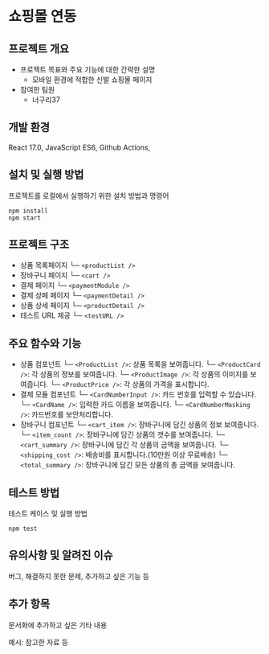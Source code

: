 # 쇼핑몰 연동

## 프로젝트 개요

- 프로젝트 목표와 주요 기능에 대한 간략한 설명
  - 모바일 환경에 적합한 신발 쇼핑몰 페이지
- 참여한 팀원
  - 너구리37

## 개발 환경

React 17.0, JavaScript ES6, Github Actions, 

## 설치 및 실행 방법

프로젝트를 로컬에서 실행하기 위한 설치 방법과 명령어

```
npm install
npm start
```

## 프로젝트 구조
- 상품 목록페이지
  └─ `<productList />`
- 장바구니 페이지
  └─ `<cart />`
- 결제 페이지
  └─ `<paymentModule />`
- 결제 상페 페이지
  └─ `<paymentDetail />`
- 상품 상세 페이지
  └─ `<productDetail />`
- 테스트 URL 제공
  └─ `<testURL />`

## 주요 함수와 기능
- 상품 컴포넌트
  └─ `<ProductList />`: 상품 목록을 보여줍니다.
  └─ `<ProductCard />`: 각 상품의 정보를 보여줍니다.
  └─ `<ProductImage />`: 각 상품의 이미지를 보여줍니다.
  └─ `<ProductPrice />`: 각 상품의 가격을 표시합니다.
- 결제 모듈 컴포넌트
  └─ `<CardNumberInput />`: 카드 번호를 입력할 수 있습니다.
  └─ `<CardName />`: 입력한 카드 이름을 보여줍니다.
  └─ `<CardNumberMasking />`: 카드번호를 보안처리합니다.
- 장바구니 컴포넌트
  └─ `<cart_item />`: 장바구니에 담긴 상품의 정보 보여줍니다.
  └─ `<item_count />`: 장바구니에 담긴 상품의 갯수를 보여줍니다.
  └─ `<cart_summary />`: 장바구니에 담긴 각 상품의 금액을 보여줍니다.
  └─ `<shipping_cost />`: 배송비를 표시합니다.(10만원 이상 무료배송)
  └─ `<total_summary />`: 장바구니에 담긴 모든 상품의 총 금액을 보여줍니다.



## 테스트 방법

테스트 케이스 및 실행 방법

```
npm test
```

## 유의사항 및 알려진 이슈

버그, 해결하지 못한 문제, 추가하고 싶은 기능 등

## 추가 항목

문서화에 추가하고 싶은 기타 내용

예시: 참고한 자료 등
